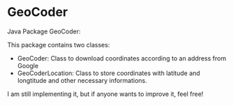 GeoCoder
========

Java Package GeoCoder:

This package contains two classes:
  - GeoCoder: Class to download coordinates according to an address from Google
  - GeoCoderLocation: Class to store coordinates with latitude and longtitude and other necessary informations.

I am still implementing it, but if anyone wants to improve it, feel free!
